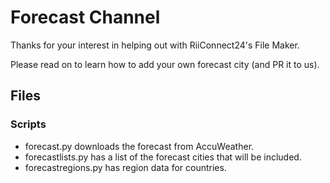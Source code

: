 # Forecast Channel

Thanks for your interest in helping out with RiiConnect24's File Maker.

Please read on to learn how to add your own forecast city (and PR it to us).

## Files

### Scripts

+ forecast.py downloads the forecast from AccuWeather.
+ forecastlists.py has a list of the forecast cities that will be included.
+ forecastregions.py has region data for countries.
